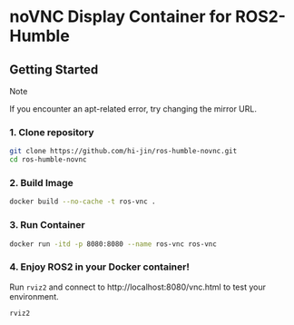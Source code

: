 # noVNC Display Container for ROS2-Humble

## Getting Started
> [!NOTE]
> If you encounter an apt-related error, try changing the mirror URL.

### 1. Clone repository
```bash
git clone https://github.com/hi-jin/ros-humble-novnc.git
cd ros-humble-novnc
```

### 2. Build Image
```bash
docker build --no-cache -t ros-vnc .
```

### 3. Run Container
```bash
docker run -itd -p 8080:8080 --name ros-vnc ros-vnc
```

### 4. Enjoy ROS2 in your Docker container!
Run `rviz2` and connect to http://localhost:8080/vnc.html to test your environment.
```bash
rviz2
```
